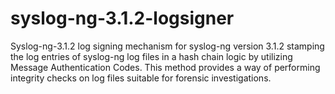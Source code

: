 syslog-ng-3.1.2-logsigner
=========================

Syslog-ng-3.1.2 log signing mechanism for syslog-ng version 3.1.2 stamping the log entries of syslog-ng log files
in a hash chain logic by utilizing Message Authentication Codes. This method provides a way of performing integrity
checks on log files suitable for forensic investigations.
